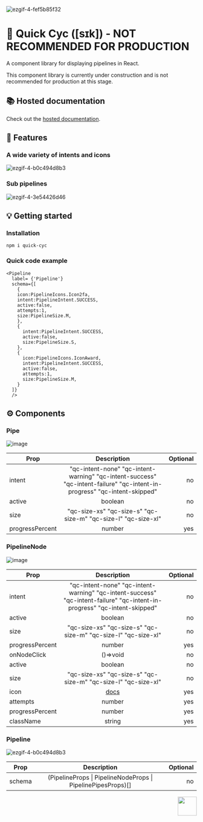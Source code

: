 ![ezgif-4-fef5b85f32](https://github.com/jamesgiu/react-pipes/assets/13777223/57c7879e-4438-44a2-86d5-3bfa50df5b22)

# 🔀 Quick Cyc ([sɪk]) - NOT RECOMMENDED FOR PRODUCTION
A component library for displaying pipelines in React.

This component library is currently under construction and is not recommended for production at this stage.

## 📚 Hosted documentation
Check out the [hosted documentation](https://jamesgiu.github.io/quick-cyc/).

## 🚀 Features
### A wide variety of intents and icons
![ezgif-4-b0c494d8b3](https://github.com/jamesgiu/react-pipes/assets/13777223/cb65ca2a-03d5-430e-bfa8-a0d4fb22ab5f)

### Sub pipelines
![ezgif-4-3e54426d46](https://github.com/jamesgiu/react-pipes/assets/13777223/7384304e-8a80-416a-958e-d205e1e72c52)

## 💡 Getting started
### Installation
```
npm i quick-cyc
``` 

### Quick code example
```
<Pipeline
  label= {'Pipeline'}
  schema={[
    {
    icon:PipelineIcons.Icon2fa,
    intent:PipelineIntent.SUCCESS,
    active:false,
    attempts:1,
    size:PipelineSize.M,
    },
    {
      intent:PipelineIntent.SUCCESS,
      active:false,
      size:PipelineSize.S,
    },
    {
      icon:PipelineIcons.IconAward,
      intent:PipelineIntent.SUCCESS,
      active:false,
      attempts:1,
      size:PipelineSize.M,
    }
  ]}
  />
```

## ⚙ Components
### Pipe
![image](https://github.com/jamesgiu/quick-cyc/assets/13777223/0b2677e3-f900-46c0-bebc-93eb73197773)

| Prop          | Description        | Optional  |
| ------------- |:-------------:| -----:|
| intent      |"qc-intent-none" "qc-intent-warning" "qc-intent-success" "qc-intent-failure" "qc-intent-in-progress" "qc-intent-skipped"  | no |
| active      | boolean      |   no |
|  size | "qc-size-xs" "qc-size-s" "qc-size-m" "qc-size-l" "qc-size-xl"      |   no |
|  progressPercent | number      |    yes |

### PipelineNode
![image](https://github.com/jamesgiu/quick-cyc/assets/13777223/00b17998-3a37-4f0b-ac59-144bb171d07a)

| Prop          | Description        | Optional  |
| ------------- |:-------------:| -----:|
| intent      |"qc-intent-none" "qc-intent-warning" "qc-intent-success" "qc-intent-failure" "qc-intent-in-progress" "qc-intent-skipped"  | no |
| active      | boolean      |   no |
|  size | "qc-size-xs" "qc-size-s" "qc-size-m" "qc-size-l" "qc-size-xl"      |   no |
|  progressPercent | number      |    yes |
| onNodeClick      | ()=>void  | no |
| active      | boolean      |   no |
|  size | "qc-size-xs" "qc-size-s" "qc-size-m" "qc-size-l" "qc-size-xl"      |   no |
|  icon |   [docs](https://jamesgiu.github.io/quick-cyc/?path=/docs/pipelinenode--docs)    |    yes |
|  attempts | number      |    yes |
|  progressPercent | number      |    yes |
|  className | string      |    yes |

### Pipeline
![ezgif-4-b0c494d8b3](https://github.com/jamesgiu/quick-cyc/assets/13777223/cb65ca2a-03d5-430e-bfa8-a0d4fb22ab5f)

| Prop          | Description        | Optional  |
| ------------- |:-------------:| -----:|
| schema      | (PipelineProps \| PipelineNodeProps \| PipelinePipesProps)[]  | no

<img src="https://github.com/jamesgiu/quick-cyc/assets/13777223/7706e6f4-b3e6-49a0-a693-42e0069a11bb" width="50" height="50" align="right"/>
